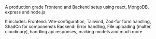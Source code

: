 A production grade Frontend and Backend setup using react, MongoDB, express and node.js

It includes:
Frontend: Vite-configuration, Tailwind, Zod-for form handling, ShadCn for componensts 
Backend: Error handling, File uploading (multer, cloudinary), handling api responses, maiking models and much more
